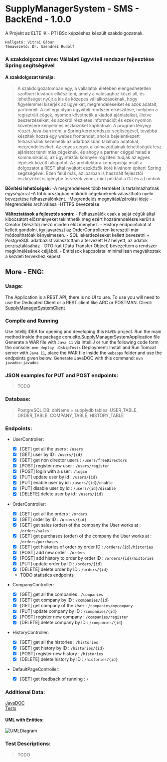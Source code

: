 # SupplyManagerSystem - SMS - BackEnd - 1.0.0
A Projekt az ELTE IK - PTI BSc képzéshez készült szakdolgozatnak.

```
Hallgató: Vitrai Gábor
Témavezető: Dr. Szendrei Rudolf
```
### A szakdolgozat címe: Vállalati ügyviteli rendszer fejlesztése Spring segítségével
#### A szakdolgozat témája:
> A szakdolgozatomban egy, a vállalatok életében elengedhetetlen szoftvert kívánok elkészíteni, amely a valósághoz közel áll, és
> lehetőséget nyújt a kis és közepes vállalkozásoknak, hogy figyelemmel kísérjék az ügyeiket, megrendeléseiket és azok adatait,
> partnereit. A cél egy olyan ügyviteli rendszer elkészítése, melyben a regisztrált cégek, nyomon követhetik a kiadott ajánlataikat,
> illetve beszerzéseiket, és azokról részletes információt és ezek nyomon követésére kényelmes eszközöket kaphatnak. A program
> lényegi részét Java-ban írom, a Spring keretrendszer segítségével, továbbá készítek hozzá egy webes frontendet, ahol a
> bejelentkezett felhasználók kezelhetik az adatbázisban található adatokat, megrendeléseket. Az egyes cégek alkalmazottjainak
> lehetőségük lesz ajánlatot tenni más cégeknek, és ahogy a partner céggel halad a kommunikáció, az ügyintézők könnyen rögzíteni
> tudják az egyes lépések közötti állapotot. Az architektúra koncepciója miatt a dolgozatot a REST által nyújtott eszközök köré
> kívánom építeni Spring segítségével. Ezen felül más, az iparban is használt fejlesztői eszközöket is igénybe tervezek venni, mint
> például a Git és a Lombok.

**Bővítési lehetőségek:**
	-A megrendelések több terméket is tartalmazhatnak egységárral
	-A több országban működő cégekneknek választható nyelv bevezetése felhasználónként.
    -Megrendelés megnyitási/zárolási ideje
	-Megrendelés archiválása
    -HTTPS bevezetése
    
**Változtatások a fejlesztés során:**
    - Felhasználók csak a saját cégük által kibocsátott előzményeket tekinthetik meg ezért hozzárendelésre került a Creator (Készítő) mező minden előzményhez.
    - History endpointokat át kellett gondolni, így javarészt az OrderControlleren keresztül már módosíthatóak kényelmesen.
    - SQL lekérdezéseket kellett bevezetni + PostgreSQL adatbázist választottam a tervezett H2 helyett, az adatok perzisztálásáház
    - DTO-kat (Data Transfer Object) bevezettem a rendszer megkímélésének céljából.
    - Entitások kapcsolatai minimálisan megváltoztak a kezdeti tervekhez képest.
    
## More - ENG:

### Usage:
 The Application is a REST API, there is no UI to use. To use you will need to use the Dedicated Client or a REST client like ARC or POSTMAN. 
 Client: [SupplyManagerSystemClient](https://github.com/BSSB33/supplyManagerSystemClient)

### Compile and Running
 Use Intellij IDEA for opening and developing this `MAVEN` project. Run the main method inside the package com.elte.SupplyManagerSystemApplication file
 Generate a WAR file with `Java 11` via IntelliJ or run the following code form the console: `mvn deploy -DskipTests`
 Deployment: Install and Run Tomcat server with `Java 11`, place the WAR file inside the `webapps` folder and use the endpoints given below.
 Generate JavaDOC with this command: `mvn javadoc:javadoc`
 
### JSON examples for PUT and POST endpoints:
> TODO

### Database:
>PostgreSQL DB:
> dbName = supplydb
> tables: USER_TABLE, ORDER_TABLE, COMPANY_TABLE, HISTORY_TABLE 

### Endpoints:
- UserController:
    - [x] [GET] get all the users : `/users`
    - [x] [GET] user by ID : `/users/{id}`
    - [x] [GET] get non director users : `/users/freeDirectors`
    - [x] [POST] register new user : `/users/register`
    - [x] [POST] login with a user : `/login`
    - [x] [PUT] update user by id : `/users/{id}`
    - [X] [PUT] enable user by id : `/users/{id}/enable`
    - [X] [PUT] disable user by id : `/users/{id}/disable`
    - [x] [DELETE] delete user by id : `/users/{id}`
    
- OrderController:
    - [x] [GET] get all the orders : `/orders`
    - [x] [GET] order by ID : `/orders/{id}`
    - [x] [GET] get sales (order) of the company the User works at : `/orders/sales`
    - [x] [GET] get purchases (order) of the company the User works at : `/orders/purchases`
    - [x] [GET] get histories of order by order ID : `/orders/{id}/histories`
    - [x] [POST] add new order : `/orders`
    - [x] [POST] add history to order by order ID : `/orders/{id}/histories`
    - [x] [PUT] update order by ID : `/orders/{id}`
    - [x] [DELETE] delete order by ID : `/orders/{id}`
	- TODO statistics endpoints
    
- CompanyController:
    - [x] [GET] get all the companies : `/companies`
    - [x] [GET] get company by ID : `/companies/{id}`
    - [x] [GET] get company of the User : `/companies/mycompany`
    - [x] [PUT] update company by ID : `/companies/{id}`
    - [x] [POST] register new company : `/companies/register`
    - [x] [DELETE] delete company by ID : `/companies/{id}`
    
- HistoryController:
    - [x] [GET] get all the histories : `/histories`
    - [x] [GET] get history by ID : `/histories/{id}`
    - [x] [POST] register new history : `/histories`
    - [x] [DELETE] delete history by ID : `/histories/{id}`
    
- DefaultPageController:
    - [x] [GET] get feedback of running : `/`
    
    
### Additional Data:
 [JavaDOC](https://github.com/BSSB33/supplyManagerSystem/tree/release/RELEASE-1.0.0/docs)  
 [Tests](https://github.com/BSSB33/supplyManagerSystem/tree/release/RELEASE-1.0.0/docs/TestResults)
 
#### UML with Entities:
 
![UMLDiagram](https://github.com/BSSB33/supplyManagerSystem/blob/release/RELEASE-1.0.0/docs/UML/EntitiesUML.png "UML with Entities")



### Test Descriptions:
> TODO
    
